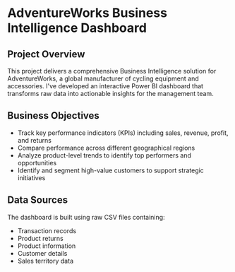 # AdventureWorks Business Intelligence Dashboard

## Project Overview
This project delivers a comprehensive Business Intelligence solution for AdventureWorks, a global manufacturer of cycling equipment and accessories. I've developed an interactive Power BI dashboard that transforms raw data into actionable insights for the management team.

## Business Objectives
- Track key performance indicators (KPIs) including sales, revenue, profit, and returns
- Compare performance across different geographical regions
- Analyze product-level trends to identify top performers and opportunities
- Identify and segment high-value customers to support strategic initiatives

## Data Sources
The dashboard is built using raw CSV files containing:
- Transaction records
- Product returns
- Product information
- Customer details
- Sales territory data

